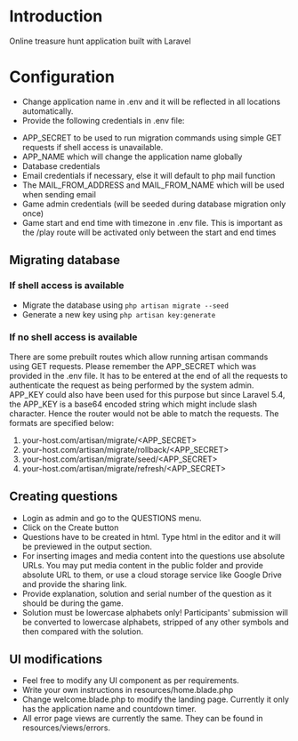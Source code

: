# Introduction

Online treasure hunt application built with Laravel

# Configuration

* Change application name in .env and it will be reflected in all locations automatically.
* Provide the following credentials in .env file:
- APP_SECRET to be used to run migration commands using simple GET requests if shell access is unavailable.
- APP_NAME which will change the application name globally
- Database credentials
- Email credentials if necessary, else it will default to php mail function
- The MAIL_FROM_ADDRESS and MAIL_FROM_NAME which will be used when sending email
- Game admin credentials (will be seeded during database migration only once)
- Game start and end time with timezone in .env file. This is important as the /play route will be activated only between the start and end times



## Migrating database

### If shell access is available
* Migrate the database using `php artisan migrate --seed`
* Generate a new key using `php artisan key:generate`

### If no shell access is available
There are some prebuilt routes which allow running artisan commands using GET requests. Please remember the APP_SECRET which was provided in the 
.env file. It has to be entered at the end of all the requests to authenticate the request as being performed by the system admin.
APP_KEY could also have been used for this purpose but since Laravel 5.4, the APP_KEY is a base64 encoded string which might include slash character.
Hence the router would not be able to match the requests. The formats are specified below:

1. your-host.com/artisan/migrate/<APP_SECRET>
2. your-host.com/artisan/migrate/rollback/<APP_SECRET>
3. your-host.com/artisan/migrate/seed/<APP_SECRET>
4. your-host.com/artisan/migrate/refresh/<APP_SECRET>

## Creating questions

* Login as admin and go to the QUESTIONS menu. 
* Click on the Create button
* Questions have to be created in html. Type html in the editor and it will be previewed in the output section. 
* For inserting images and media content into the questions use absolute URLs. You may put media content in the public folder and 
  provide absolute URL to them, or use a cloud storage service like Google Drive and provide the sharing link.
* Provide explanation, solution and serial number of the question as it should be during the game.
* Solution must be lowercase alphabets only! Participants' submission will be converted to lowercase alphabets, 
  stripped of any other symbols and then compared with the solution.

## UI modifications

* Feel free to modify any UI component as per requirements. 
* Write your own instructions in resources/home.blade.php
* Change welcome.blade.php to modify the landing page. Currently it only has the application name and countdown timer.
* All error page views are currently the same. They can be found in resources/views/errors. 